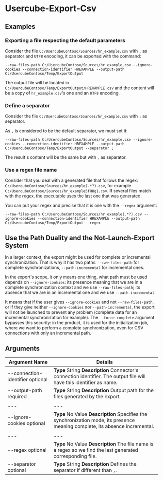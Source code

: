 # Usercube-Export-Csv

## Examples

### Exporting a file respecting the default parameters

Consider the file `C:/UsercubeContoso/Sources/hr_example.csv` with `,` as separator and `UTF8`
encoding, it can be exported with the command:

`--raw-files-path C:/UsercubeContoso/Sources/hr_example.csv --ignore-cookies --connection-identifier HREXAMPLE --output-path C:/UsercubeContoso/Temp/ExportOutput`

The output file will be located in `C:/UsercubeContoso/Temp/ExportOutput/HREXAMPLE.csv` and the
content will be a copy of `hr_example.csv`'s one and an `UTF8` encoding.

### Define a separator

Consider the file `C:/UsercubeContoso/Sources/hr_example.csv` with `;` as separator.

As `,` is considered to be the default separator, we must set it:

`--raw-files-path C:/UsercubeContoso/Sources/hr_example.csv --ignore-cookies --connection-identifier HREXAMPLE --output-path C:/UsercubeContoso/Temp/ExportOutput --separator ;`

The result's content will be the same but with `,` as separator.

### Use a regex file name

Consider that you deal with a generated file that follows the regex:
`C:/UsercubeContoso/Sources/hr_example(.*?).csv`, for example
`C:/UsercubeContoso/Sources/hr_example5fH8g1.csv`. If several files match with the regex, the
executable uses the last one that was generated.

You can put your regex and precise that it is one with the `--regex` argument:

`--raw-files-path C:/UsercubeContoso/Sources/hr_example(.*?).csv --ignore-cookies --connection-identifier HREXAMPLE --output-path C:/UsercubeContoso/Temp/ExportOutput --regex`

## Use the Path Duality and the Not-Launch-Export System

In a larger context, the export might be used for complete or incremental synchronization. That is
why it has two paths: `--raw-files-path` for complete synchronizations, `--path-incremental` for
incremental ones.

In the export's scope, it only means one thing, what path must be used depends on
`--ignore-cookies`: its presence meaning that we are in a complete synchronization context and we
use `--raw-files-path`; its absence that we are in an incremental one and we use
`--path-incremental`.

It means that if the user gives `--ignore-cookies` and not `--raw-files-path`, or if they give
neither `--ignore-cookies` nor `--path-incremental`, the export will not be launched to prevent any
problem (complete data for an incremental synchronization for example). The `--force-complete`
argument bypasses this security: in the product, it is used for the initialization job, where we
want to perform a complete synchronization, even for CSV connections with only an incremental path.

## Arguments

| Argument Name                    | Details                                                                                                                       |
| -------------------------------- | ----------------------------------------------------------------------------------------------------------------------------- |
| --connection-identifier optional | **Type** String **Description** Connector's connection identifier. The output file will have this identifier as name.         |
| --output-path required           | **Type** String **Description** Output path for the files generated by the export.                                            |
|                                  |                                                                                                                               |
| ---                              | ---                                                                                                                           |
| --ignore-cookies optional        | **Type** No Value **Description** Specifies the synchronization mode, its presence meaning complete, its absence incremental. |
|                                  |                                                                                                                               |
| ---                              | ---                                                                                                                           |
| --regex optional                 | **Type** No Value **Description** The file name is a regex so we find the last generated corresponding file.                  |
| --separator optional             | **Type** String **Description** Defines the separator if different than `,`.                                                  |
